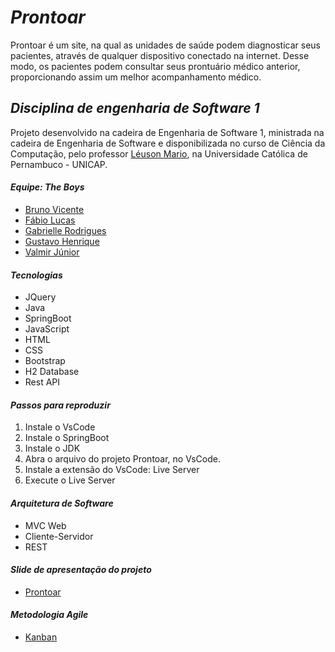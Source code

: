 # *Prontoar* # 

Prontoar é um site, na qual as unidades de saúde podem diagnosticar seus pacientes, através de qualquer dispositivo conectado na internet. Desse modo, os pacientes podem consultar seus prontuário médico anterior, proporcionando assim um melhor acompanhamento médico. 

## *Disciplina de engenharia de Software 1* ##

Projeto desenvolvido na cadeira de Engenharia de Software 1, ministrada na cadeira de Engenharia de Software e disponibilizada no curso de Ciência da Computação, pelo professor [Léuson Mario](https://github.com/leusonmario), na Universidade Católica de Pernambuco - UNICAP.

#### *Equipe: The Boys* ####
- [Bruno Vicente](https://github.com/ferreirabrunno)
- [Fábio Lucas](https://github.com/fabio-lucs)
- [Gabrielle Rodrigues](https://github.com/gabrielle-1)
- [Gustavo Henrique](https://github.com/GustavoH42)
- [Valmir Júnior](https://github.com/Valmir-unicap)

#### *Tecnologias* ####
- JQuery
- Java
- SpringBoot
- JavaScript
- HTML
- CSS
- Bootstrap
- H2 Database
- Rest API

#### *Passos para reproduzir* ####
1. Instale o VsCode
2. Instale o SpringBoot
3. Instale o JDK
4. Abra o arquivo do projeto Prontoar, no VsCode.
5. Instale a extensão do VsCode: Live Server
6. Execute o Live Server

#### *Arquitetura de Software* ####
- MVC Web
- Cliente-Servidor
- REST

#### *Slide de apresentação do projeto* ####
- [Prontoar](https://www.canva.com/design/DAFTDier4m0/8qhjVJFz7p4DGyqHxJsWRQ/view?utm_content=DAFTDier4m0&utm_campaign=designshare&utm_medium=link2&utm_source=sharebutton)

#### *Metodologia Agile* ####
- [Kanban](https://trello.com/invite/prontoar2/26d3509833af1883c719decc2ccb2fe2) 
